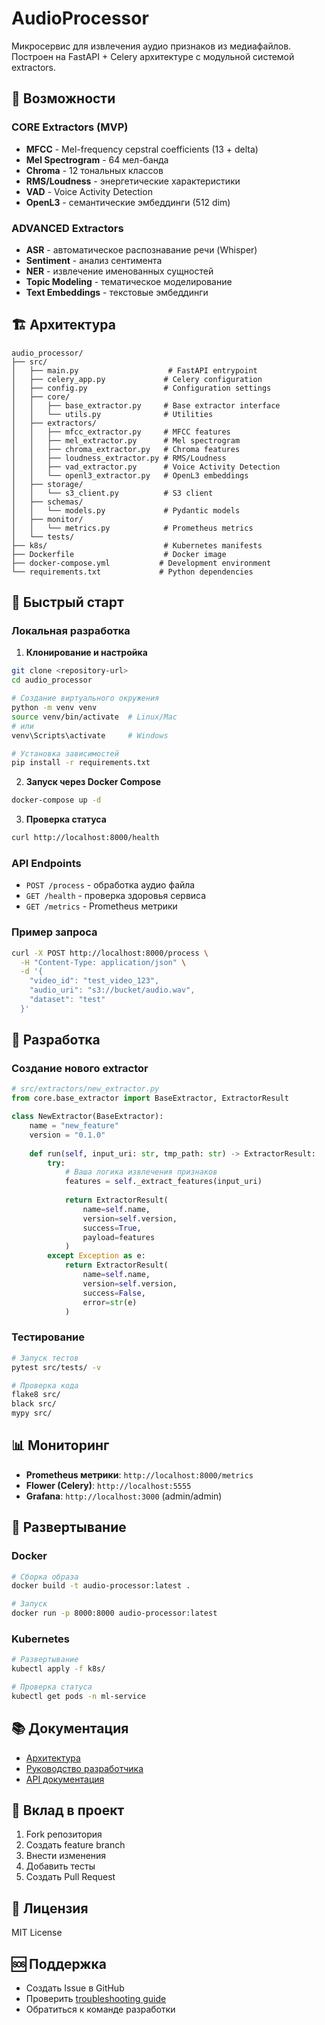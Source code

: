 # AudioProcessor

Микросервис для извлечения аудио признаков из медиафайлов. Построен на FastAPI + Celery архитектуре с модульной системой extractors.

## 🎯 Возможности

### CORE Extractors (MVP)
- **MFCC** - Mel-frequency cepstral coefficients (13 + delta)
- **Mel Spectrogram** - 64 мел-банда
- **Chroma** - 12 тональных классов
- **RMS/Loudness** - энергетические характеристики
- **VAD** - Voice Activity Detection
- **OpenL3** - семантические эмбеддинги (512 dim)

### ADVANCED Extractors
- **ASR** - автоматическое распознавание речи (Whisper)
- **Sentiment** - анализ сентимента
- **NER** - извлечение именованных сущностей
- **Topic Modeling** - тематическое моделирование
- **Text Embeddings** - текстовые эмбеддинги

## 🏗 Архитектура

```
audio_processor/
├── src/
│   ├── main.py                    # FastAPI entrypoint
│   ├── celery_app.py             # Celery configuration
│   ├── config.py                 # Configuration settings
│   ├── core/
│   │   ├── base_extractor.py     # Base extractor interface
│   │   └── utils.py              # Utilities
│   ├── extractors/
│   │   ├── mfcc_extractor.py     # MFCC features
│   │   ├── mel_extractor.py      # Mel spectrogram
│   │   ├── chroma_extractor.py   # Chroma features
│   │   ├── loudness_extractor.py # RMS/Loudness
│   │   ├── vad_extractor.py      # Voice Activity Detection
│   │   └── openl3_extractor.py   # OpenL3 embeddings
│   ├── storage/
│   │   └── s3_client.py          # S3 client
│   ├── schemas/
│   │   └── models.py             # Pydantic models
│   ├── monitor/
│   │   └── metrics.py            # Prometheus metrics
│   └── tests/
├── k8s/                          # Kubernetes manifests
├── Dockerfile                    # Docker image
├── docker-compose.yml           # Development environment
└── requirements.txt             # Python dependencies
```

## 🚀 Быстрый старт

### Локальная разработка

1. **Клонирование и настройка**
```bash
git clone <repository-url>
cd audio_processor

# Создание виртуального окружения
python -m venv venv
source venv/bin/activate  # Linux/Mac
# или
venv\Scripts\activate     # Windows

# Установка зависимостей
pip install -r requirements.txt
```

2. **Запуск через Docker Compose**
```bash
docker-compose up -d
```

3. **Проверка статуса**
```bash
curl http://localhost:8000/health
```

### API Endpoints

- `POST /process` - обработка аудио файла
- `GET /health` - проверка здоровья сервиса
- `GET /metrics` - Prometheus метрики

### Пример запроса

```bash
curl -X POST http://localhost:8000/process \
  -H "Content-Type: application/json" \
  -d '{
    "video_id": "test_video_123",
    "audio_uri": "s3://bucket/audio.wav",
    "dataset": "test"
  }'
```

## 🔧 Разработка

### Создание нового extractor

```python
# src/extractors/new_extractor.py
from core.base_extractor import BaseExtractor, ExtractorResult

class NewExtractor(BaseExtractor):
    name = "new_feature"
    version = "0.1.0"
    
    def run(self, input_uri: str, tmp_path: str) -> ExtractorResult:
        try:
            # Ваша логика извлечения признаков
            features = self._extract_features(input_uri)
            
            return ExtractorResult(
                name=self.name,
                version=self.version,
                success=True,
                payload=features
            )
        except Exception as e:
            return ExtractorResult(
                name=self.name,
                version=self.version,
                success=False,
                error=str(e)
            )
```

### Тестирование

```bash
# Запуск тестов
pytest src/tests/ -v

# Проверка кода
flake8 src/
black src/
mypy src/
```

## 📊 Мониторинг

- **Prometheus метрики**: `http://localhost:8000/metrics`
- **Flower (Celery)**: `http://localhost:5555`
- **Grafana**: `http://localhost:3000` (admin/admin)

## 🐳 Развертывание

### Docker

```bash
# Сборка образа
docker build -t audio-processor:latest .

# Запуск
docker run -p 8000:8000 audio-processor:latest
```

### Kubernetes

```bash
# Развертывание
kubectl apply -f k8s/

# Проверка статуса
kubectl get pods -n ml-service
```

## 📚 Документация

- [Архитектура](docs/architecture.md)
- [Руководство разработчика](docs/developer/AudioProcessor_Development_Checklist.md)
- [API документация](http://localhost:8000/docs)

## 🤝 Вклад в проект

1. Fork репозитория
2. Создать feature branch
3. Внести изменения
4. Добавить тесты
5. Создать Pull Request

## 📄 Лицензия

MIT License

## 🆘 Поддержка

- Создать Issue в GitHub
- Проверить [troubleshooting guide](docs/troubleshooting.md)
- Обратиться к команде разработки
